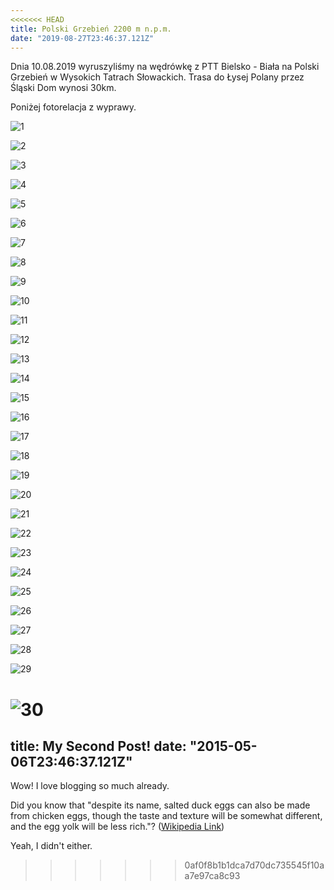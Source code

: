 ```yaml
---
<<<<<<< HEAD
title: Polski Grzebień 2200 m n.p.m.
date: "2019-08-27T23:46:37.121Z"
---
```



Dnia 10.08.2019 wyruszyliśmy na wędrówkę z PTT Bielsko - Biała na Polski Grzebień w Wysokich Tatrach  Słowackich. Trasa do Łysej Polany przez Śląski Dom wynosi 30km.

Poniżej fotorelacja z wyprawy.

![1](./DSC_0017.JPG)

![2](./DSC_0018.JPG)

![3](./DSC_0019.JPG)

![4](./DSC_0020.JPG)

![5](./DSC_0021.JPG)

![6](./DSC_0022.JPG)

![7](./DSC_0023.JPG)

![8](./DSC_0024.JPG)

![9](./DSC_0025.JPG)

![10](./DSC_0029.JPG)

![11](./DSC_0032.JPG)

![12](./DSC_0034.JPG)

![13](./DSC_0036.JPG)

![14](./DSC_0037.JPG)

![15](./DSC_0038.JPG)

![16](./DSC_0039.JPG)

![17](./DSC_0040.JPG)

![18](./DSC_0041.JPG)

![19](./DSC_0042.JPG)

![20](./DSC_0043.JPG)

![21](./DSC_0044.JPG)

![22](./DSC_0045.JPG)

![23](./DSC_0046.JPG)

![24](./DSC_0047.JPG)

![25](./DSC_0048.JPG)

![26](./DSC_0049.JPG)

![27](./DSC_0050.JPG)

![28](./DSC_0051.JPG)

![29](./DSC_0053.JPG)

![30](./DSC_0054.JPG)
=======
title: My Second Post!
date: "2015-05-06T23:46:37.121Z"
---

Wow! I love blogging so much already.

Did you know that "despite its name, salted duck eggs can also be made from
chicken eggs, though the taste and texture will be somewhat different, and the
egg yolk will be less rich."?
([Wikipedia Link](https://en.wikipedia.org/wiki/Salted_duck_egg))

Yeah, I didn't either.
>>>>>>> 0af0f8b1b1dca7d70dc735545f10aa7e97ca8c93
